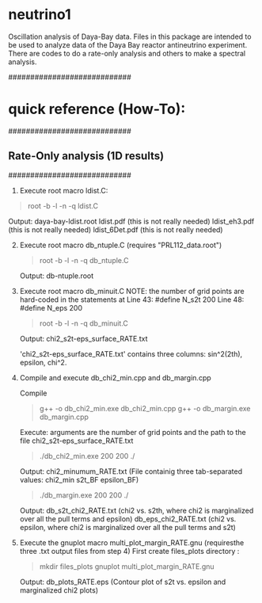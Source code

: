 # neutrino1
Oscillation analysis of Daya-Bay data.
Files in this package are intended to be used to analyze data of the Daya Bay reactor antineutrino experiment. There are codes to do a rate-only analysis and others to make a spectral analysis.

############################
# quick reference (How-To):
############################
## Rate-Only analysis (1D results)
############################

1. Execute root macro ldist.C:

  > root -b -l -n -q ldist.C

  Output: daya-bay-ldist.root
          ldist.pdf (this is not really needed)
          ldist_eh3.pdf (this is not really needed)
          ldist_6Det.pdf (this is not really needed)

2. Execute root macro db_ntuple.C (requires "PRL112_data.root")

   > root -b -l -n -q db_ntuple.C

   Output: db-ntuple.root

3. Execute root macro db_minuit.C
   NOTE: the number of grid points are hard-coded in the statements at
         Line 43: #define N_s2t  200
         Line 48: #define N_eps  200

   > root -b -l -n -q db_minuit.C

   Output: chi2_s2t-eps_surface_RATE.txt

   'chi2_s2t-eps_surface_RATE.txt' contains three columns: sin^2(2th), epsilon, chi^2.

4. Compile and execute db_chi2_min.cpp and db_margin.cpp

   Compile
   > g++ -o db_chi2_min.exe db_chi2_min.cpp
   > g++ -o db_margin.exe db_margin.cpp

   Execute: arguments are the number of grid points and the path to the file chi2_s2t-eps_surface_RATE.txt

   > ./db_chi2_min.exe 200 200 ./

   Output: 
   chi2_minumum_RATE.txt (File containig three tab-separated values: chi2_min  s2t_BF  epsilon_BF) 

   > ./db_margin.exe 200 200 ./

   Output: 
   db_s2t_chi2_RATE.txt (chi2 vs. s2th, where chi2 is marginalized over all the pull terms and epsilon)
   db_eps_chi2_RATE.txt (chi2 vs. epsilon, where chi2 is marginalized over all the pull terms and s2t)

5. Execute the gnuplot macro multi_plot_margin_RATE.gnu (requiresthe three .txt output files from step 4)
   First create files_plots directory :

   > mkdir files_plots 
   > gnuplot multi_plot_margin_RATE.gnu

   Output: db_plots_RATE.eps (Contour plot of s2t vs. epsilon and marginalized chi2 plots)





